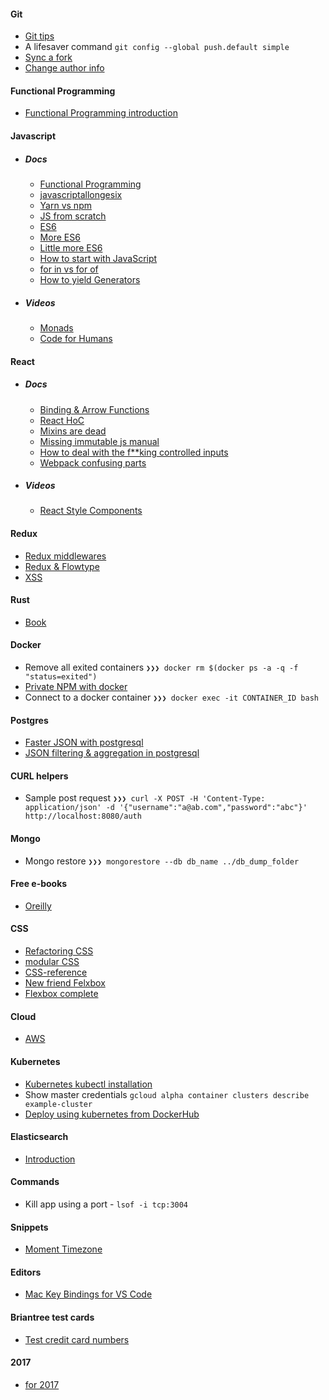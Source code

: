 #### Git 
- [Git tips](https://github.com/git-tips/tips)
- A lifesaver command `git config --global push.default simple`
- [Sync a fork](https://help.github.com/articles/syncing-a-fork/)
- [Change author info](https://help.github.com/articles/changing-author-info/)

#### Functional Programming
- [Functional Programming introduction](https://medium.com/@cscalfani/so-you-want-to-be-a-functional-programmer-part-1-1f15e387e536#.v75g0i6xk)

#### Javascript

- ##### Docs
  - [Functional Programming](https://github.com/hemanth/functional-programming-jargon)
  - [javascriptallongesix](https://leanpub.com/javascriptallongesix/read)
  - [Yarn vs npm](https://shift.infinite.red/npm-vs-yarn-cheat-sheet-8755b092e5cc#.zan26kdby)
  - [JS from scratch](https://github.com/verekia/js-stack-from-scratch)
  - [ES6](https://github.com/DrkSephy/es6-cheatsheet)
  - [More ES6](https://engineering.haus.com/dumb-es6-tricks-53ecadd1b29f#.i3ggpwde9)
  - [Little more ES6](http://adrianmejia.com/blog/2016/10/19/Overview-of-JavaScript-ES6-features-a-k-a-ECMAScript-6-and-ES2015/#.WA4G-3dZebs.hackernews)
  - [How to start with JavaScript](https://github.com/verekia/js-stack-from-scratch)
  - [for in vs for of](https://bitsofco.de/for-in-vs-for-of/?utm_source=codropscollective)
  - [How to yield Generators](https://strongloop.com/strongblog/how-to-generators-node-js-yield-use-cases/)


- ##### Videos
  - [Monads](https://www.youtube.com/watch?v=cB0vpg9-YMQ)
  - [Code for Humans](https://www.youtube.com/watch?v=loj3CLHovt0)

#### React

- ##### Docs
  - [Binding & Arrow Functions](https://medium.com/@machnicki/handle-events-in-react-with-arrow-functions-ede88184bbb#.xfxboxcln)
  - [React HoC](https://medium.com/@franleplant/react-higher-order-components-in-depth-cf9032ee6c3e#.rnprjgz6j)
  - [Mixins are dead](https://medium.com/@dan_abramov/mixins-are-dead-long-live-higher-order-components-94a0d2f9e750#.ogagoa19y)
  - [Missing immutable js manual](http://untangled.io/the-missing-immutable-js-manual/)
  - [How to deal with the f**king controlled inputs](http://goshakkk.name/controlled-vs-uncontrolled-inputs-react/)
  - [Webpack confusing parts](https://medium.com/@rajaraodv/webpack-the-confusing-parts-58712f8fcad9#.ef7thr20c)

- ##### Videos
  - [React Style Components](https://www.youtube.com/watch?v=gNeavlJ7lNY)

#### Redux
  - [Redux middlewares](https://medium.com/@meagle/understanding-87566abcfb7a#.cwi77nt37)
  - [Redux & Flowtype](https://medium.com/@cdebotton/redux-and-flowtype-69ff1dd09036#.1vrz45rap)
  - [XSS](https://medium.com/node-security/the-most-common-xss-vulnerability-in-react-js-applications-2bdffbcc1fa0#.hjmaob50k)
  


#### Rust
- [Book](https://doc.rust-lang.org/book)

#### Docker
- Remove all exited containers `❯❯❯ docker rm $(docker ps -a -q -f "status=exited")`
- [Private NPM with docker](https://blog.risingstack.com/private-npm-with-docker/)
- Connect to a docker container `❯❯❯ docker exec -it CONTAINER_ID bash`

#### Postgres
- [Faster JSON with postgresql](https://hashrocket.com/blog/posts/faster-json-generation-with-postgresql)
- [JSON filtering & aggregation in postgresql](http://stormatics.com/howto-use-json-functionality-in-postgresql/)

#### CURL helpers
- Sample post request `❯❯❯ curl -X POST -H 'Content-Type: application/json' -d '{"username":"a@ab.com","password":"abc"}' http://localhost:8080/auth`

#### Mongo
- Mongo restore `❯❯❯ mongorestore --db db_name ../db_dump_folder`

#### Free e-books
- [Oreilly](http://www.oreilly.com/programming/free/)

#### CSS
- [Refactoring CSS](https://speakerdeck.com/csswizardry/refactoring-css-without-losing-your-mind)
- [modular CSS](https://medium.engineering/simple-style-sheets-c3b588867899#.cmmi61to0)
- [CSS-reference](http://cssreference.io/)
- [New friend Felxbox](https://css-tricks.com/snippets/css/a-guide-to-flexbox/)
- [Flexbox complete](https://medium.freecodecamp.com/understanding-flexbox-everything-you-need-to-know-b4013d4dc9af#.xvhiqtrhh)

#### Cloud
- [AWS](https://github.com/open-guides/og-aws)

#### Kubernetes
- [Kubernetes kubectl installation](https://code.google.com/p/google-cloud-sdk/issues/detail?id=336#c8)
- Show master credentials `gcloud alpha container clusters describe example-cluster`
- [Deploy using kubernetes from DockerHub](http://blog.wercker.com/deploying-a-microservice-to-kubernetes)

#### Elasticsearch
- [Introduction](https://www.hakkalabs.co/articles/introduction-to-elasticsearch-by-radu-gheorghe/)

#### Commands
- Kill app using a port - `lsof -i tcp:3004`

#### Snippets
- [Moment Timezone](http://jsfiddle.net/91zmpneh/)

#### Editors
- [Mac Key Bindings for VS Code](https://code.visualstudio.com/shortcuts/keyboard-shortcuts-macos.pdf)

#### Briantree test cards
- [Test credit card numbers](https://developers.braintreepayments.com/reference/general/testing/ruby#credit-card-numbers)

#### 2017
- [for 2017](https://medium.com/@sapegin/what-to-learn-in-2017-if-youre-a-frontend-developer-b6cfef46effd#.akm9ll6b9)



